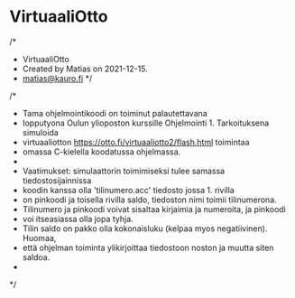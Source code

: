 # VirtuaaliOtto

/*
 * VirtuaaliOtto
 * Created by Matias on 2021-12-15.
 * matias@kauro.fi
 */

/*
 * Tama ohjelmointikoodi on toiminut palautettavana
 * lopputyona Oulun ylioposton kurssille Ohjelmointi 1. Tarkoituksena simuloida
 * virtuaaliotton <https://otto.fi/virtuaaliotto2/flash.html> toimintaa
 * omassa C-kielella koodatussa ohjelmassa.
 *
 * Vaatimukset: simulaattorin toimimiseksi tulee samassa tiedostosijainnissa
 * koodin kanssa olla 'tilinumero.acc' tiedosto jossa 1. rivilla
 * on pinkoodi ja toisella rivilla saldo, tiedoston nimi toimii tilinumerona.
 * Tilinumero ja pinkoodi voivat sisaltaa kirjaimia ja numeroita, ja pinkoodi
 * voi itseasiassa olla jopa tyhja.
 * Tilin saldo on pakko olla kokonaisluku (kelpaa myos negatiivinen). Huomaa,
 * että ohjelman toiminta ylikirjoittaa tiedostoon noston ja muutta siten saldoa.
 *
 */
